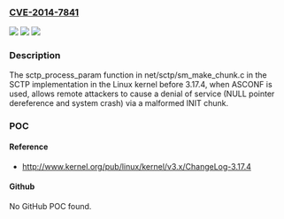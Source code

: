 ### [CVE-2014-7841](https://cve.mitre.org/cgi-bin/cvename.cgi?name=CVE-2014-7841)
![](https://img.shields.io/static/v1?label=Product&message=n%2Fa&color=blue)
![](https://img.shields.io/static/v1?label=Version&message=n%2Fa&color=blue)
![](https://img.shields.io/static/v1?label=Vulnerability&message=n%2Fa&color=brighgreen)

### Description

The sctp_process_param function in net/sctp/sm_make_chunk.c in the SCTP implementation in the Linux kernel before 3.17.4, when ASCONF is used, allows remote attackers to cause a denial of service (NULL pointer dereference and system crash) via a malformed INIT chunk.

### POC

#### Reference
- http://www.kernel.org/pub/linux/kernel/v3.x/ChangeLog-3.17.4

#### Github
No GitHub POC found.

